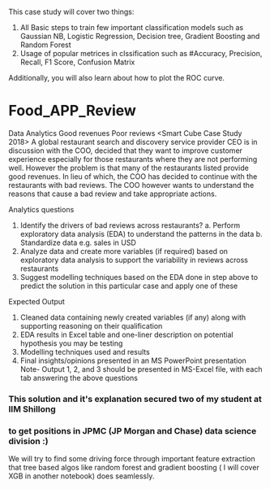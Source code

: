 This case study will cover two things:

1. All Basic steps to train few important classification models such as Gaussian NB, Logistic Regression, 
Decision tree, Gradient Boosting and Random Forest
2. Usage of popular metrices in clssification such as #Accuracy, Precision, Recall, F1 Score, Confusion Matrix   

Additionally, you will also learn about how to plot the ROC curve.

# Food_APP_Review
Data Analytics Good revenues Poor reviews &lt;Smart Cube Case Study 2018>
A global restaurant search and discovery service provider CEO is in discussion with the COO, 
decided that they want to improve customer experience especially for those restaurants where they are not performing well. 
However the problem is that many of the restaurants listed provide good revenues. In lieu of which, 
the COO has decided to continue with the restaurants with bad reviews. 
The COO however wants to understand the reasons that cause a bad review and take appropriate actions.


Analytics questions
1) Identify the drivers of bad reviews across restaurants?
a. Perform exploratory data analysis (EDA) to understand the patterns in the data
b. Standardize data e.g. sales in USD
2) Analyze data and create more variables (if required) based on exploratory data analysis to support the 
variability in reviews across restaurants
3) Suggest modelling techniques based on the EDA done in step above to 
predict the solution in this particular case and apply one of these

Expected Output
1) Cleaned data containing newly created variables (if any) along with supporting reasoning on their qualification
2) EDA results in Excel table and one-liner description on potential hypothesis you may be testing
3) Modelling techniques used and results
4) Final insights/opinions presented in an MS PowerPoint presentation
Note- Output 1, 2, and 3 should be presented in MS-Excel file, with each tab answering the above questions


### This solution and it's explanation secured two of my student at IIM Shillong 
### to get positions in JPMC (JP Morgan and Chase) data science division :) 

We will try to find some driving force through important feature extraction that tree based algos like 
random forest and gradient boosting ( I will cover XGB in another notebook) does seamlessly.
